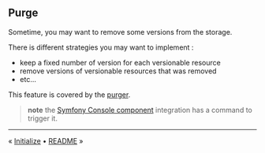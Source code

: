 Purge
-----

Sometime, you may want to remove some versions from the storage.

There is different strategies you may want to implement :
* keep a fixed number of version for each versionable resource
* remove versions of versionable resources that was removed
* etc...

This feature is covered by the [purger](components/purger.md).

> **note** the [Symfony Console component](integration/symfony-console.md) integration has a command to trigger it.


---

« [Initialize](4-initialize.md) • [README](../README.md) »
